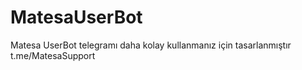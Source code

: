 # MatesaUserBot
Matesa UserBot telegramı daha kolay kullanmanız için tasarlanmıştır t.me/MatesaSupport
